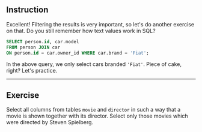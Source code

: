 ## Instruction
Excellent! Filtering the results is very important, so let's do another exercise on that. Do you still remember how text values work in SQL?

````sql
SELECT person.id, car.model 
FROM person JOIN car 
ON person.id = car.owner_id WHERE car.brand = 'Fiat';
````

In the above query, we only select cars branded `'Fiat'`. Piece of cake, right? Let's practice.

---
## Exercise
Select all columns from tables `movie` and `director` in such a way that a movie is shown together with its director. Select only those movies which were directed by Steven Spielberg.